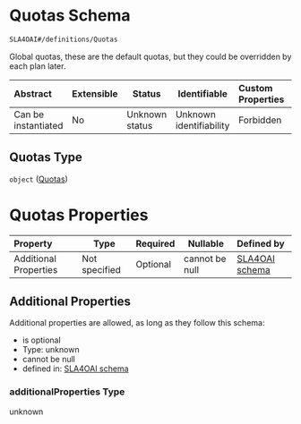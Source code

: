 # Quotas Schema

```txt
SLA4OAI#/definitions/Quotas
```

Global quotas, these are the default quotas, but they could be overridden by each plan later.


| Abstract            | Extensible | Status         | Identifiable            | Custom Properties | Additional Properties | Access Restrictions | Defined In                                                                    |
| :------------------ | ---------- | -------------- | ----------------------- | :---------------- | --------------------- | ------------------- | ----------------------------------------------------------------------------- |
| Can be instantiated | No         | Unknown status | Unknown identifiability | Forbidden         | Allowed               | none                | [SLA4OAI.schema.json\*](../SLA4OAI.schema.json "open original schema") |

## Quotas Type

`object` ([Quotas](sla4oai-definitions-quotas.md))

# Quotas Properties

| Property              | Type          | Required | Nullable       | Defined by                                                                                                                 |
| :-------------------- | ------------- | -------- | -------------- | :------------------------------------------------------------------------------------------------------------------------- |
| Additional Properties | Not specified | Optional | cannot be null | [SLA4OAI schema](sla4oai-definitions-quotas-additionalproperties.md "SLA4OAI#/definitions/Quotas/additionalProperties") |

## Additional Properties

Additional properties are allowed, as long as they follow this schema:




-   is optional
-   Type: unknown
-   cannot be null
-   defined in: [SLA4OAI schema](sla4oai-definitions-quotas-additionalproperties.md "SLA4OAI#/definitions/Quotas/additionalProperties")

### additionalProperties Type

unknown
